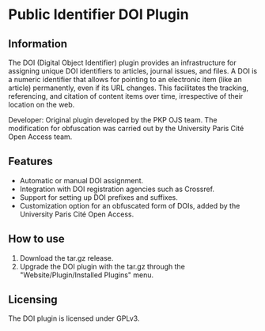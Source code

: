 # Public Identifier DOI Plugin

## Information
The DOI (Digital Object Identifier) plugin provides an infrastructure for assigning unique DOI identifiers to articles, journal issues, and files. A DOI is a numeric identifier that allows for pointing to an electronic item (like an article) permanently, even if its URL changes. This facilitates the tracking, referencing, and citation of content items over time, irrespective of their location on the web.

Developer: Original plugin developed by the PKP OJS team. The modification for obfuscation was carried out by the University Paris Cité Open Access team.

## Features 
* Automatic or manual DOI assignment.
* Integration with DOI registration agencies such as Crossref.
* Support for setting up DOI prefixes and suffixes.
* Customization option for an obfuscated form of DOIs, added by the University Paris Cité Open Access.

## How to use
1. Download the tar.gz release.
2. Upgrade the DOI plugin with the tar.gz through the "Website/Plugin/Installed Plugins" menu.

## Licensing
The DOI plugin is licensed under GPLv3. 
